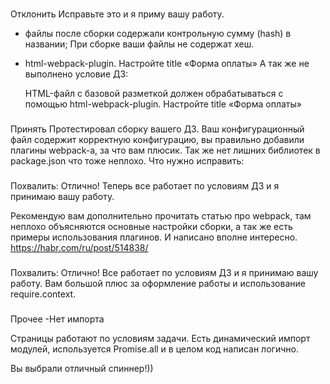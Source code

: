 ###
Отклонить
Исправьте это и я приму вашу работу.

- файлы после сборки содержали контрольную сумму (hash) в названии;
    При сборке ваши файлы не содержат хеш.

- html-webpack-plugin. Настройте title «Форма оплаты»
    А так же не выполнено условие ДЗ:

    HTML-файл с базовой разметкой должен обрабатываться с помощью html-webpack-plugin. Настройте title «Форма оплаты»
###
Принять
Протестировал сборку вашего ДЗ.
Ваш конфигурационный файл содержит корректную конфигурацию, вы правильно добавили плагины webpack-а, за что вам плюсик. Так же нет лишних библиотек в package.json что тоже неплохо. Что нужно исправить:


###
Похвалить:
Отлично! Теперь все работает по условиям ДЗ и я принимаю вашу работу.

Рекомендую вам дополнительно прочитать статью про webpack, там неплохо объясняются основные настройки сборки, а так же есть примеры использования плагинов. И написано вполне интересно.
https://habr.com/ru/post/514838/

###
Похвалить:
Отлично! Все работает по условиям ДЗ и я принимаю вашу работу. Вам большой плюс за оформление работы и использование require.context.


###
Прочее
-Нет импорта


Страницы работают по условиям задачи. Есть динамический импорт модулей, используется Promise.all и в целом код написан логично.

Вы выбрали отличный спиннер!))
